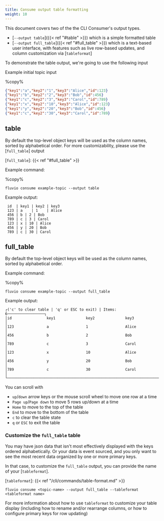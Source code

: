 ```yaml
---
title: Consume output table formatting
weight: 10
---
```


This document covers two of the the CLI Consumer's output types.
* [`--output table`]({{< ref "#table" >}}) which is a simple formatted table
* [`--output full_table`]({{< ref "#full_table" >}}) which is a text-based user interface, with features such as live row-based updates, and column customization via [`tableformat`]


To demonstrate the table output, we're going to use the following input

Example initial topic input

%copy%
```json
{"key1":"a","key2":"1","key3":"Alice","id":123}
{"key1":"b","key2":"2","key3":"Bob","id":456}
{"key1":"c","key2":"3","key3":"Carol","id":789}
{"key1":"x","key2":"10","key3":"Alice","id":123}
{"key1":"y","key2":"20","key3":"Bob","id":456}
{"key1":"c","key2":"30","key3":"Carol","id":789}
```


## table

By default the top-level object keys will be used as the column names, sorted by alphabetical order. For more customizability, please use the [`full_table`] output

[`full_table`]: {{< ref "#full_table" >}}

Example command:

%copy%
```shell
fluvio consume example-topic --output table
```

Example output:
```
 id  | key1 | key2 | key3 
 123 | a    | 1    | Alice
 456 | b | 2 | Bob
 789 | c | 3 | Carol
 123 | x | 10 | Alice
 456 | y | 20 | Bob
 789 | c | 30 | Carol
```


## full_table

By default the top-level object keys will be used as the column names, sorted by alphabetical order.

Example command:

%copy%
```shell
fluvio consume example-topic --output full_table
```

Example output:
```
┌('c' to clear table | 'q' or ESC to exit) | Items: 6─────────────────┐
│id                key1              key2              key3           │
│123               a                 1                 Alice          │
│456               b                 2                 Bob            │
│789               c                 3                 Carol          │
│123               x                 10                Alice          │
│456               y                 20                Bob            │
│789               c                 30                Carol          │
└─────────────────────────────────────────────────────────────────────┘
```

You can scroll with
* `up`/`down` arrow keys or the mouse scroll wheel to move one row at a time
* `Page up`/`Page down` to move 5 rows up/down at a time
* `Home` to move to the top of the table
* `End` to move to the bottom of the table
* `c` to clear the table state
* `q` or `ESC` to exit the table

### Customize the `full_table` table
You may have json data that isn't most effectively displayed with the keys ordered alphabetically. Or your data is event sourced, and you only want to see the most recent data organized by one or more primary keys.

In that case, to customize the `full_table` output, you can provide the name of your [`tableformat`].

[`tableformat`]: {{< ref "/cli/commands/table-format.md" >}}

`fluvio consume <topic-name> --output full_table --tableformat <tableformat name>`

For more information about how to use `tableformat` to customize your table display (including how to rename and/or rearrange columns, or how to configure primary keys for row updating)